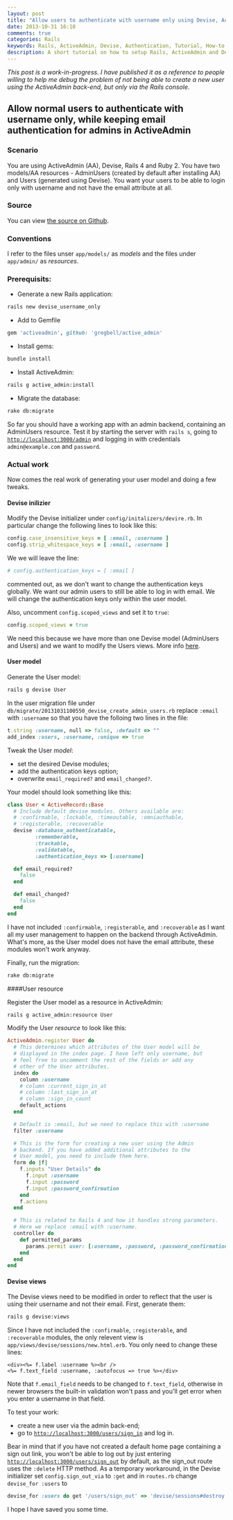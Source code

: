 ```yaml
---
layout: post
title: "Allow users to authenticate with username only using Devise, ActiveAdmin, Rails 4 and Ruby 2"
date: 2013-10-31 16:10
comments: true
categories: Rails
keywords: Rails, ActiveAdmin, Devise, Authentication, Tutorial, How-to
description: A short tutorial on how to setup Rails, ActiveAdmin and Devise to allow user authentication with username only.
---
```

*This post is a work-in-progress. I have published it as a reference to people willing to help me debug the problem of not being able to create a new user using the ActiveAdmin back-end, but only via the Rails console.*<!-- more -->

## Allow normal users to authenticate with username only, while keeping email authentication for admins in ActiveAdmin

### Scenario

You are using ActiveAdmin (AA), Devise, Rails 4 and Ruby 2. You have two models/AA resources - AdminUsers (created by default after installing AA) and Users (generated using Devise). You want your users to be able to login only with username and not have the email attribute at all.

### Source

You can view [the source on Github](https://github.com/AlexVPopov/devise-username-only).

### Conventions

I refer to the files unser `app/models/` as *models* and the files under `app/admin/` as *resources*.

### Prerequisits:

* Generate a new Rails application:

```bash
rails new devise_username_only
```

* Add to Gemfile

```ruby
gem 'activeadmin', github: 'gregbell/active_admin'
```

* Install gems:

```bash
bundle install
```

* Install ActiveAdmin:

```bash
rails g active_admin:install
```

* Migrate the database:

```bash
rake db:migrate
```

So far you should have a working app with an admin backend, containing an AdminUsers resource. Test it by starting the server with `rails s`, going to [`http://localhost:3000/admin`](http://localhost:3000/admin) and logging in with credentials `admin@example.com` and `password`.

### Actual work

Now comes the real work of generating your user model and doing a few tweaks.

#### Devise inilizier

Modify the Devise initializer under `config/initalizers/devire.rb`. In particular change the following lines to look like this:

```ruby
config.case_insensitive_keys = [ :email, :username ]
config.strip_whitespace_keys = [ :email, :username ]
```

We we will leave the line:

```ruby
# config.authentication_keys = [ :email ]
```

commented out, as we don't want to change the authentication keys globally. We want our admin users to still be able to log in with email. We will change the authentication keys only within the user model.

Also, uncomment `config.scoped_views` and set it to `true`:

```ruby
config.scoped_views = true
```
We need this because we have more than one Devise model (AdminUsers and Users) and we want to modify the Users views. More info [here](https://github.com/plataformatec/devise#configuring-views).

#### User model

Generate the User model:

```bash
rails g devise User
```

In the user migration file under `db/migrate/20131031100550_devise_create_admin_users.rb` replace `:email` with `:username` so that you have the folloing two lines in the file:

```ruby
t.string :username, null => false, :default => ""
add_index :users, :username, :unique => true
```

Tweak the User *model*:

* set the desired Devise modules;
* add the authentication keys option;
* overwrite `email_required?` and `email_changed?`.

Your model should look something like this:

```ruby
class User < ActiveRecord::Base
  # Include default devise modules. Others available are:
  # :confirmable, :lockable, :timeoutable, :omniauthable,
  # :registerable, :recoverable
  devise :database_authenticatable,
         :rememberable,
         :trackable,
         :validatable,
         :authentication_keys => [:username]

  def email_required?
    false
  end

  def email_changed?
    false
  end
end
```

I have not included `:confirmable`, `:registerable`, and `:recoverable` as I want all my user management to happen on the backend through ActiveAdmin. What's more, as the User model does not have the email attribute, these modules won't work anyway.

Finally, run the migration:

```bash
rake db:migrate
```

####User resource

Register the User model as a resource in ActiveAdmin:

```bash
rails g active_admin:resource User
```

Modify the User *resource* to look like this:

```ruby
ActiveAdmin.register User do
  # This determines which attributes of the User model will be
  # displayed in the index page. I have left only username, but
  # feel free to uncomment the rest of the fields or add any
  # other of the User attributes.
  index do
    column :username
    # column :current_sign_in_at
    # column :last_sign_in_at
    # column :sign_in_count
    default_actions
  end

  # Default is :email, but we need to replace this with :username
  filter :username

  # This is the form for creating a new user using the Admin
  # backend. If you have added additional attributes to the
  # User model, you need to include them here.
  form do |f|
    f.inputs "User Details" do
      f.input :username
      f.input :password
      f.input :password_confirmation
    end
    f.actions
  end

  # This is related to Rails 4 and how it handles strong parameters.
  # Here we replace :email with :username.
  controller do
    def permitted_params
      params.permit user: [:username, :password, :password_confirmation]
    end
  end
end
```

#### Devise views

The Devise views need to be modified in order to reflect that the user is using their username and not their email. First, generate them:

```bash
rails g devise:views
```

Since I have not included the `:confirmable`, `:registerable`, and `:recoverable` modules, the only relevent view is `app/views/devise/sessions/new.html.erb`. You only need to change these lines:

```erb
<div><%= f.label :username %><br />
<%= f.text_field :username, :autofocus => true %></div>
```

Note that `f.email_field` needs to be changed to `f.text_field`, otherwise in newer browsers the built-in validation won't pass and you'll get error when you enter a username in that field.

To test your work:

* create a new user via the admin back-end;
* go to [`http://localhost:3000/users/sign_in`](http://localhost:3000/users/sign_in) and log in.

Bear in mind that if you have not created a default home page containing a sign out link, you won't be able to log out by just entering [`http://localhost:3000/users/sign_out`](http://localhost:3000/users/sign_out) by default, as the sign_out route uses the `:delete` HTTP method. As a temporary workaround, in the Devise initializer set `config.sign_out_via` to `:get` and in `routes.rb` change `devise_for :users` to

```ruby
devise_for :users do get '/users/sign_out' => 'devise/sessions#destroy' end
```

I hope I have saved you some time.